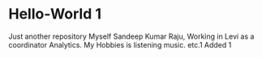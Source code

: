 # Hello-World 1
Just another repository
Myself Sandeep Kumar Raju, Working in Levi as a coordinator Analytics.
My Hobbies is listening music. etc.1
Added 1
